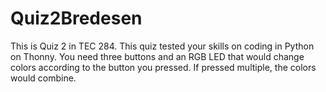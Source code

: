 # Quiz2Bredesen
This is Quiz 2 in TEC 284. This quiz tested your skills on coding in Python on Thonny. You need three buttons and an RGB LED that would change colors according to the button you pressed. If pressed multiple, the colors would combine.
